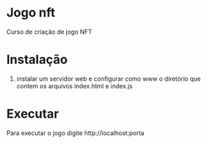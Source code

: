 # Jogo nft
Curso de criação de jogo NFT

# Instalação
1. instalar um servidor web e configurar como www o diretório que contem os arquivos index.html e index.js
# Executar
Para executar o jogo digite http://localhost:porta
